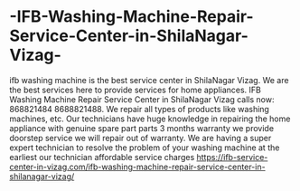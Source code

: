 # -IFB-Washing-Machine-Repair-Service-Center-in-ShilaNagar-Vizag-
ifb washing machine is the best service center in ShilaNagar Vizag. We are the best services here to provide services for home appliances. IFB Washing Machine Repair Service Center in ShilaNagar Vizag calls now: 868821484 8688821488. We repair all types of products like washing machines, etc. Our technicians have huge knowledge in repairing the home appliance with genuine spare part parts 3 months warranty we provide doorstep service we will repair out of warranty. We are having a super expert technician to resolve the problem of your washing machine at the earliest our technician affordable service charges  https://ifb-service-center-in-vizag.com/ifb-washing-machine-repair-service-center-in-shilanagar-vizag/
